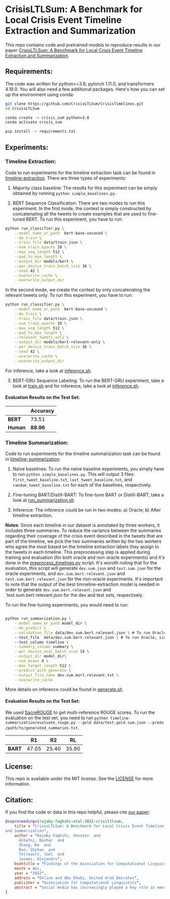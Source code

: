# CrisisLTLSum: A Benchmark for Local Crisis Event Timeline Extraction and Summarization

This repo contains code and pretrained models to reproduce results in our paper [CrisisLTLSum: A Benchmark for Local Crisis Event Timeline Extraction and Summarization](https://arxiv.org/pdf/2210.14190.pdf).

## Requirements:
The code was written for python>=3.8, pytorch 1.11.0, and transformers 4.19.0. You will also need a few additional packages. Here's how you can set up the environment using conda:

```bash
git clone https://github.com/CrisisLTLSum/CrisisTimelines.git
cd CrisisLTLSum

conda create -n crisis_sum python=3.8
conda activate crisis_sum

pip install -r requirements.txt
```

## Experiments:

### Timeline Extraction:

Code to run experiments for the timeline extraction task can be found in [timeline-extraction](timeline-extraction). There are three types of experiments:

1) Majority class baseline: The results for this experiment can be simply obtained by running `python simple_baselines.py`.

2) BERT Sequence Classification: There are two modes to run this experiment. In the first mode, the context is simply constructed by concatenating all the tweets to create examples that are used to fine-tuned BERT. To run this experiment, you have to run:

```bash
python run_classifier.py \
    --model_name_or_path  bert-base-uncased \
    --do_train \
    --train_file data/train.json \
    --num_train_epochs 10 \
    --max_seq_length 512 \
    --pad_to_max_length \
    --output_dir models/bert \
    --per_device_train_batch_size 16 \
    --seed 42 \
    --overwrite_cache \
    --overwrite_output_dir
```

In the second mode, we create the context by only concatenating the relevant tweets only. To run this experiment, you have to run:

```bash
python run_classifier.py \
    --model_name_or_path  bert-base-uncased \
    --do_train \
    --train_file data/train.json \
    --num_train_epochs 10 \
    --max_seq_length 512 \
    --pad_to_max_length \
    --relevant_tweets_only \
    --output_dir models/bert-relevant-only \
    --per_device_train_batch_size 16 \
    --seed 42 \
    --overwrite_cache \
    --overwrite_output_dir
```

For inference, take a look at [inference.sh](timeline-extraction/bert/inference.sh).

3) BERT-GRU Sequence Labeling: To run the BERT-GRU experiment, take a look at [train.sh](timeline-extraction/bert-lstm/train.sh) and for inference, take a look at [inference.sh](timeline-extraction/bert-lstm/inference.sh).

#### Evaluation Results on the Test Set:


|              | Accuracy     | 
| -----------  | -----  | 
| **BERT**     |   73.51    |
| **Human**     |   **88.96**    |


### Timeline Summarization:
Code to run experiments for the timeline summarization task can be found in [timeline-summarization](timeline-summarization).

1) Naive baselines: To run the naive baseline experiments, you simply have to run `python simple_baselines.py`. This will output 3 files: `first_tweet_baseline.txt`, `last_tweet_baseline.txt`, and `random_tweet_baseline.txt` for each of the baselines, respectively. 

2) Fine-tuning BART/Distill-BART: To fine-tune BART or Distill-BART, take a look at [run_summarization.sh](timeline-summarization/run_summarization.sh)

3) Inference: The inference could be run in two modes: a) Oracle; b) After timeline extraction.

**Notes**: Since each timeline in our dataset is annotated by three workers, it includes three summaries. To reduce the variance between the summaries regarding their coverage of the crisis event described in the tweets that are part of the timeline, we pick the two summaries written by the
two workers who agree the most based on the timeline extraction labels they assign to the tweets in each timeline. This preprocessing step is applied during training and evaluation (for both oracle and non-oracle experiments) and it's done in the [preprocess_timelines.py](timeline-summarization/preprocess_timelines.py) script. It's woroth noting that for the evaluation, this script will generate `dev.sum.json` and `test.sum.json` for the oracle experiments, and `dev.sum.bert.relevant.json` and `test.sum.bert.relevant.json` for the non-oracle experiments. It's important to note that the output of the best timneline-extraction model is needed in order to generate `dev.sum.bert.relevant.json` and `test.sum.bert.relevant.json for the dev and test sets, respectively.

To run the fine-tuning experiments, you would need to run:

```bash

python run_summarization.py \
    --model_name_or_path model_dir \
    --do_predict \
    --validation_file data/dev.sum.bert.relevant.json \ # To run Oracle, simply change this to data/dev.sum.json
    --test_file  data/dev.sum.bert.relevant.json \ # To run Oracle, simply change this to data/dev.sum.json
    --text_column timeline \
    --summary_column summary \
    --per_device_eval_batch_size 16 \
    --output_dir model_dir\
    --num_beams 4 \
    --max_target_length 512 \
    --predict_with_generate \
    --output_file_name dev.sum.bert.relevant.txt \
    --overwrite_cache
```

More details on inference could be found in [generate.sh](timeline-summarization/generate.sh)

#### Evaluation Results on the Test Set:

We used [SacreROUGE](https://github.com/danieldeutsch/sacrerouge) to get multi-reference ROUGE scores. To run the evaluation on the test set, you need to run `python timeline-summarization/evaluate_rouge.py --gold data/test.gold.sum.json --preds /path/to/generated_summaries.txt`.


|              | R1   |  R2  |  RL  |
| -----------  | ----- | ---- | ---- |
| **BART**         |   47.05    |  25.40    |  35.90    |

## License:
This repo is available under the MIT license. See the [LICENSE](LICENSE) for more information.



## Citation:
If you find the code or data in this repo helpful, please cite [our paper](https://arxiv.org/pdf/2210.14190.pdf):
```bibtex
@inproceedings{rajaby-faghihi-etal-2022-crisiltlsum,
    title = "CrisisLTLSum: A Benchmark for Local Crisis Event Timeline Extraction
and Summarization",
    author = "Rajaby Faghihi, Hossein  and
      Alhafni, Bashar  and
      Zhang, Ke  and
      Ran, Shihao  and
      Tetreault, Joel  and
      Jaimes, Alejandro",
    booktitle = "Findings of the Association for Computational Linguistics: EMNLP 2022",
    month = dec,
    year = "2022",
    address = "Online and Abu Dhabi, United Arab Emirates",
    publisher = "Association for Computational Linguistics",
    abstract = "Social media has increasingly played a key role in emergency response: first responders can use public posts to better react to ongoing crisis events and deploy the necessary resources where they are most needed. Timeline extraction and abstractive summarization are critical technical tasks to leverage large numbers of social media posts about events. Unfortunately, there are few datasets for benchmarking technical approaches for those tasks. This paper presents CrisisLTLSum, the largest dataset of local crisis event timelines available to date. CrisisLTLSum contains 1,000 crisis event timelines across four domains: wildfires, local fires, traffic, and storms. We built CrisisLTLSum using a semi-automated clusterthen-refine approach to collect data from the public Twitter stream. Our initial experiments indicate a significant gap between the performance of strong baselines compared to the human performance on both tasks. Our dataset, code, and models are publicly available",
}

```

